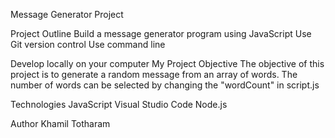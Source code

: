 Message Generator Project

Project Outline
Build a message generator program using JavaScript
Use Git version control
Use command line

Develop locally on your computer
My Project Objective
The objective of this project is to generate a random message from an array of words. The number of words can be selected by changing the "wordCount" in script.js

Technologies
JavaScript
Visual Studio Code
Node.js

Author
Khamil Totharam
